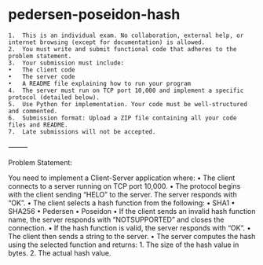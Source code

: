 # pedersen-poseidon-hash

	1.	This is an individual exam. No collaboration, external help, or internet browsing (except for documentation) is allowed.
	2.	You must write and submit functional code that adheres to the problem statement.
	3.	Your submission must include:
	•	The client code
	•	The server code
	•	A README file explaining how to run your program
	4.	The server must run on TCP port 10,000 and implement a specific protocol (detailed below).
	5.	Use Python for implementation. Your code must be well-structured and commented.
	6.	Submission format: Upload a ZIP file containing all your code files and README.
	7.	Late submissions will not be accepted.

⸻

Problem Statement:

You need to implement a Client-Server application where:
	•	The client connects to a server running on TCP port 10,000.
	•	The protocol begins with the client sending “HELO” to the server. The server responds with “OK”.
	•	The client selects a hash function from the following:
	•	SHA1
	•	SHA256
	•	Pedersen
	•	Poseidon
	•	If the client sends an invalid hash function name, the server responds with “NOTSUPPORTED” and closes the connection.
	•	If the hash function is valid, the server responds with “OK”.
	•	The client then sends a string to the server.
	•	The server computes the hash using the selected function and returns:
	1.	The size of the hash value in bytes.
	2.	The actual hash value.

